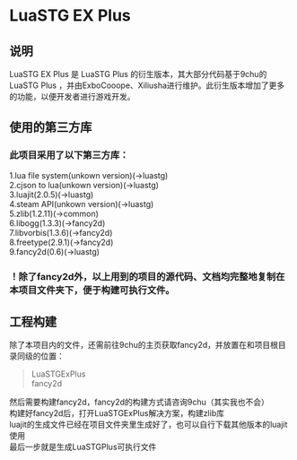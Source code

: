 # LuaSTG EX Plus  

## 说明  

LuaSTG EX Plus 是 LuaSTG Plus 的衍生版本，其大部分代码基于9chu的 LuaSTG Plus ，并由ExboCooope、Xiliusha进行维护。此衍生版本增加了更多的功能，以便开发者进行游戏开发。  

## 使用的第三方库  

### 此项目采用了以下第三方库：  

1.lua file system(unkown version)(->luastg)  
2.cjson to lua(unkown version)(->luastg)  
3.luajit(2.0.5)(->luastg)  
4.steam API(unkown version)(->luastg)  
5.zlib(1.2.11)(->common)  
6.libogg(1.3.3)(->fancy2d)  
7.libvorbis(1.3.6)(->fancy2d)  
8.freetype(2.9.1)(->fancy2d)  
9.fancy2d(0.6)(->luastg)  

### ！除了fancy2d外，以上用到的项目的源代码、文档均完整地复制在本项目文件夹下，便于构建可执行文件。  

## 工程构建  

除了本项目内的文件，还需前往9chu的主页获取fancy2d，并放置在和项目根目录同级的位置：  

>LuaSTGExPlus  
>fancy2d  

然后需要构建fancy2d，fancy2d的构建方式请咨询9chu（其实我也不会）  
构建好fancy2d后，打开LuaSTGExPlus解决方案，构建zlib库  
luajit的生成文件已经在项目文件夹里生成好了，也可以自行下载其他版本的luajit使用  
最后一步就是生成LuaSTGPlus可执行文件
